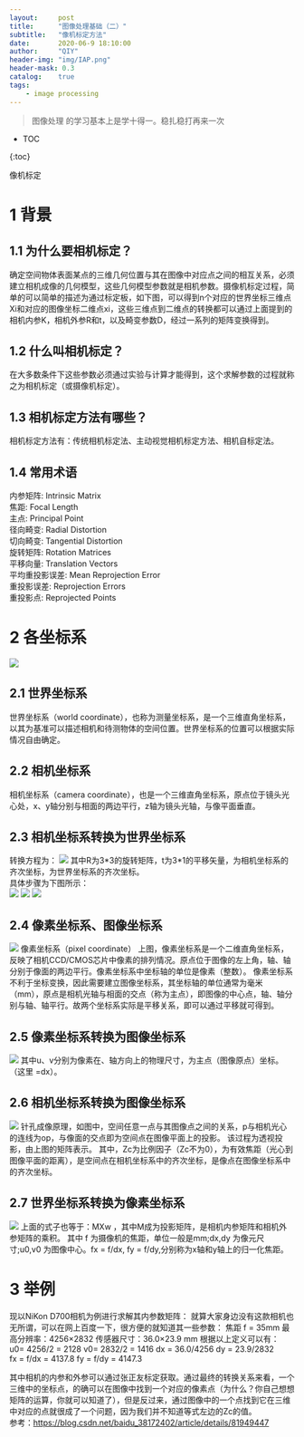 ```yaml
---
layout:     post
title:      "图像处理基础（二）"
subtitle:   "像机标定方法"
date:       2020-06-9 18:10:00
author:     "QIY"
header-img: "img/IAP.png"
header-mask: 0.3 
catalog:    true
tags:
    - image processing 
---
```



> 图像处理 的学习基本上是学十得一。稳扎稳打再来一次

* TOC

{:toc}

像机标定

# 1 背景

## 1.1 为什么要相机标定？<br />
确定空间物体表面某点的三维几何位置与其在图像中对应点之间的相互关系，必须建立相机成像的几何模型，这些几何模型参数就是相机参数。摄像机标定过程，简单的可以简单的描述为通过标定板，如下图，可以得到n个对应的世界坐标三维点Xi和对应的图像坐标二维点xi，这些三维点到二维点的转换都可以通过上面提到的相机内参K，相机外参R和t，以及畸变参数D，经过一系列的矩阵变换得到。<br />
## 1.2 什么叫相机标定？
在大多数条件下这些参数必须通过实验与计算才能得到，这个求解参数的过程就称之为相机标定（或摄像机标定）。
## 1.3 相机标定方法有哪些？
相机标定方法有：传统相机标定法、主动视觉相机标定方法、相机自标定法。
## 1.4 常用术语
内参矩阵: Intrinsic Matrix<br />
焦距: Focal Length<br />
主点: Principal Point<br />
径向畸变: Radial Distortion<br />
切向畸变: Tangential Distortion<br />
旋转矩阵: Rotation Matrices<br />
平移向量: Translation Vectors<br />
平均重投影误差: Mean Reprojection Error<br />
重投影误差: Reprojection Errors<br />
重投影点: Reprojected Points<br />
# 2 各坐标系
![](/img/in-post/200609_IAP_Cam_cali/4c570ee2f679076f4d16e05c3eca29fa.png)
## 2.1 世界坐标系
世界坐标系（world
coordinate），也称为测量坐标系，是一个三维直角坐标系，以其为基准可以描述相机和待测物体的空间位置。世界坐标系的位置可以根据实际情况自由确定。
## 2.2 相机坐标系
相机坐标系（camera
coordinate），也是一个三维直角坐标系，原点位于镜头光心处，x、y轴分别与相面的两边平行，z轴为镜头光轴，与像平面垂直。
## 2.3 相机坐标系转换为世界坐标系
转换方程为：
![](/img/in-post/200609_IAP_Cam_cali/37b38a90f2bf4455de177fef6bcba42d.png)
其中R为3\*3的旋转矩阵，t为3\*1的平移矢量，为相机坐标系的齐次坐标，为世界坐标系的齐次坐标。<br />
具体步骤为下图所示：<br />
![](/img/in-post/200609_IAP_Cam_cali/3453ba3e216763fe4796f6cdf659fa4b.png)
![](/img/in-post/200609_IAP_Cam_cali/182e178c7c500d26f405ae1011b9641e.png)
![](/img/in-post/200609_IAP_Cam_cali/ff72324ca8daf1c56278f75804a41a7f.png)
## 2.4 像素坐标系、图像坐标系
![](/img/in-post/200609_IAP_Cam_cali/cbd125eafac26f5fffcbe58cc6d7caea.png)
像素坐标系（pixel coordinate）
上图，像素坐标系是一个二维直角坐标系，反映了相机CCD/CMOS芯片中像素的排列情况。原点位于图像的左上角，轴、轴分别于像面的两边平行。像素坐标系中坐标轴的单位是像素（整数）。
像素坐标系不利于坐标变换，因此需要建立图像坐标系，其坐标轴的单位通常为毫米（mm），原点是相机光轴与相面的交点（称为主点），即图像的中心点，轴、轴分别与轴、轴平行。故两个坐标系实际是平移关系，即可以通过平移就可得到。
## 2.5 像素坐标系转换为图像坐标系
![](/img/in-post/200609_IAP_Cam_cali/3ff8704893d2239ee8907f8735ca817f.png)
其中u、v分别为像素在、轴方向上的物理尺寸，为主点（图像原点）坐标。（这里 =dx）。
## 2.6 相机坐标系转换为图像坐标系
![](/img/in-post/200609_IAP_Cam_cali/6663812c314bb7f49a6d658f403b06aa.png)
针孔成像原理，如图中，空间任意一点与其图像点之间的关系，p与相机光心
的连线为op，与像面的交点即为空间点在图像平面上的投影。
该过程为透视投影，由上图的矩阵表示。
其中，Zc为比例因子（Zc不为0），为有效焦距（光心到图像平面的距离），是空间点在相机坐标系中的齐次坐标，是像点在图像坐标系中的齐次坐标。
## 2.7 世界坐标系转换为像素坐标系
![](/img/in-post/200609_IAP_Cam_cali/0c66c7129415f7a80f607b05356a3254.png)
上面的式子也等于：MXw ，其中M成为投影矩阵，是相机内参矩阵和相机外参矩阵的乘积。
其中 f 为摄像机的焦距，单位一般是mm;dx,dy 为像元尺寸;u0,v0 为图像中心。fx =
f/dx, fy = f/dy,分别称为x轴和y轴上的归一化焦距。

# 3 举例
现以NiKon D700相机为例进行求解其内参数矩阵：
就算大家身边没有这款相机也无所谓，可以在网上百度一下，很方便的就知道其一些参数：
焦距 f = 35mm 最高分辨率：4256×2832 传感器尺寸：36.0×23.9 mm
根据以上定义可以有：<br />
u0= 4256/2 = 2128 v0= 2832/2 = 1416 dx = 36.0/4256 dy = 23.9/2832 <br />
fx = f/dx = 4137.8 fy = f/dy = 4147.3

其中相机的内参和外参可以通过张正友标定获取。通过最终的转换关系来看，一个三维中的坐标点，的确可以在图像中找到一个对应的像素点（为什么？你自己想想矩阵的运算，你就可以知道了），但是反过来，通过图像中的一个点找到它在三维中对应的点就很成了一个问题，因为我们并不知道等式左边的Zc的值。<br />
参考：<https://blog.csdn.net/baidu_38172402/article/details/81949447>
